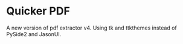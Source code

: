 # Quicker PDF
A new version of pdf extractor v4. Using tk and ttkthemes instead of PySide2 and JasonUI.
